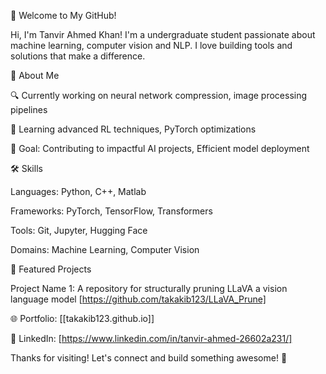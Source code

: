 👋 Welcome to My GitHub!

Hi, I'm Tanvir Ahmed Khan! I'm a undergraduate student passionate about machine learning, computer vision and NLP. I love building tools and solutions that make a difference.

🚀 About Me





🔍 Currently working on neural network compression, image processing pipelines



🌱 Learning advanced RL techniques, PyTorch optimizations







🎯 Goal: Contributing to impactful AI projects, Efficient model deployment

🛠️ Skills





Languages: Python, C++, Matlab



Frameworks: PyTorch, TensorFlow, Transformers



Tools: Git, Jupyter, Hugging Face



Domains: Machine Learning, Computer Vision

📌 Featured Projects


Project Name 1: A repository for structurally pruning LLaVA a vision language model [https://github.com/takakib123/LLaVA_Prune]



🌐 Portfolio: [[takakib123.github.io]]


💼 LinkedIn: [https://www.linkedin.com/in/tanvir-ahmed-26602a231/]



Thanks for visiting! Let's connect and build something awesome! 🚀
